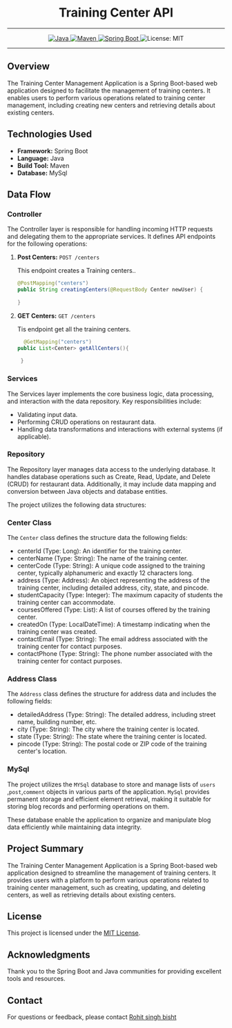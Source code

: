 # <h1 align = "center">  Training Center API </h1>
___ 
<p align="center">
<a href="Java url">
    <img alt="Java" src="https://img.shields.io/badge/Java->=8-darkblue.svg" />
</a>
<a href="Maven url" >
    <img alt="Maven" src="https://img.shields.io/badge/maven-4.0-brightgreen.svg" />
</a>
<a href="Spring Boot url" >
    <img alt="Spring Boot" src="https://img.shields.io/badge/Spring Boot-3.1.3-brightgreen.svg" />
</a>
    <img alt = "License: MIT" src="https://img.shields.io/badge/License-MIT-yellow.svg" />
    </a>
</p>


---

<p align="left">

## Overview

The Training Center Management Application is a Spring Boot-based web application designed to facilitate the management of training centers. It enables users to perform various operations related to training center management, including creating new centers and retrieving details about existing centers. 

## Technologies Used

- **Framework:** Spring Boot
- **Language:** Java
- **Build Tool:** Maven
- **Database:** MySql
## Data Flow

### Controller

The Controller layer is responsible for handling incoming HTTP requests and delegating them to the appropriate services. It defines API endpoints for the following operations:

1. **Post Centers:** `POST /centers`
   
   This endpoint creates a Training centers..

   ```java
   @PostMapping("centers")
   public String creatingCenters(@RequestBody Center newUser) {
       
   }
   ```

2. **GET Centers:** `GET /centers`
   
   Tis endpoint get all the training centers.

   ```java
     @GetMapping("centers")
   public List<Center> getAllCenters(){
       
    }
   ``````
### Services

The Services layer implements the core business logic, data processing, and interaction with the data repository. Key responsibilities include:

- Validating input data.
- Performing CRUD operations on restaurant data.
- Handling data transformations and interactions with external systems (if applicable).

### Repository

The Repository layer manages data access to the underlying database. It handles database operations such as Create, Read, Update, and Delete (CRUD) for restaurant data. Additionally, it may include data mapping and conversion between Java objects and database entities.

The project utilizes the following data structures:

### Center Class

The `Center` class defines the structure data the following fields:

- centerId (Type: Long): An identifier for the training center.
- centerName (Type: String): The name of the training center.
- centerCode (Type: String): A unique code assigned to the training center, typically alphanumeric and exactly 12 characters long.
- address (Type: Address): An object representing the address of the training center, including detailed address, city, state, and pincode.
- studentCapacity (Type: Integer): The maximum capacity of students the training center can accommodate.
- coursesOffered (Type: List<String>): A list of courses offered by the training center.
- createdOn (Type: LocalDateTime): A timestamp indicating when the training center was created.
- contactEmail (Type: String): The email address associated with the training center for contact purposes.
- contactPhone (Type: String): The phone number associated with the training center for contact purposes.
### Address Class

The `Address` class defines the structure for address data and includes the following fields:

- detailedAddress (Type: String): The detailed address, including street name, building number, etc.
- city (Type: String): The city where the training center is located.
- state (Type: String): The state where the training center is located.
- pincode (Type: String): The postal code or ZIP code of the training center's location.

### MySql

The project utilizes the `MYSql` database to store and manage lists of `users` ,`post`,`comment` objects in various parts of the application. `MySql` provides permanent storage and efficient element retrieval, making it suitable for storing blog records and performing operations on them.

These database enable the application to organize and manipulate blog data efficiently while maintaining data integrity.

## Project Summary

The Training Center Management Application is a Spring Boot-based web application designed to streamline the management of training centers. It provides users with a platform to perform various operations related to training center management, such as creating, updating, and deleting centers, as well as retrieving details about existing centers.

## License

This project is licensed under the [MIT License](LICENSE).

## Acknowledgments

Thank you to the Spring Boot and Java communities for providing excellent tools and resources.

## Contact
For questions or feedback, please contact [Rohit singh bisht](mailto:business.rohitbisht3502@gmail.com)
